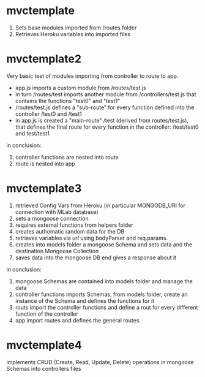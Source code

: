 # mvctemplate
1) Sets base modules imported from /routes folder
2) Retrieves Heroku variables into imported files

# mvctemplate2
Very basic test of modules importing from controller to route to app.
- app.js imports a custom module from /routes/test.js
- in turn /routes/test imports another module from /controllers/test.js that contains the functions "test0" and "test1"
- /routes/test.js defines a "sub-route" for every function defined into the controller /test0 and /test1
- in app.js is created a "main-route" /test (derived from routes/test.js), that defines the final route for every function in the controller:  /test/test0 and test/test1

in conclusion:
1) controller functions are nested into route
2) route is nested into app

# mvctemplate3
1) retrieved Config Vars from Heroku (in particular MONGODB_URI for connection with MLab database)
2) sets a mongoose connection
3) requires external functions from helpers folder
4) creates authomatic random data for the DB
5) retrieves variables via url using bodyParser and req.params.
6) creates into models folder a mongoose Schema and sets data and the destination Mongoose Collection
7) saves data into the mongoose DB end gives a response about it

in conclusion:
1) mongoose Schemas are contained into models folder and manage the data
2) controller functions imports Schemas, from models folder, create an instance of the Schema and defines the functions for it
1) routs import the controller functions and define a rout for every different function of the controller 
2) app import routes and defines the general routes

# mvctemplate4
implements CRUD (Create, Read, Update, Delete) operations in mongoose Schemas
into controllers files
